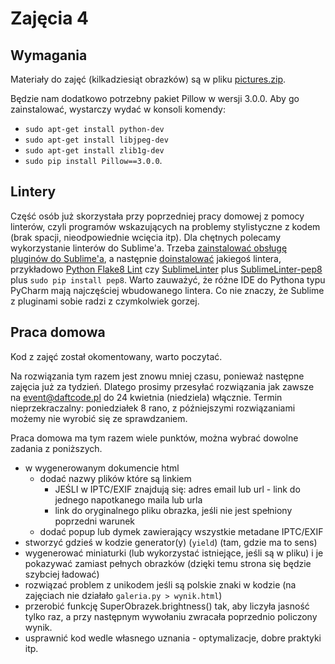 # Zajęcia 4

## Wymagania

Materiały do zajęć (kilkadziesiąt obrazków) są w pliku [pictures.zip](https://github.com/daftcode/zajecia_python_mini_edycja2/raw/master/2016-04-19%20Zajecia%20nr%204/pictures.zip).

Będzie nam dodatkowo potrzebny pakiet Pillow w wersji 3.0.0.
Aby go zainstalować, wystarczy wydać w konsoli komendy:

- `sudo apt-get install python-dev`
- `sudo apt-get install libjpeg-dev`
- `sudo apt-get install zlib1g-dev`
- `sudo pip install Pillow==3.0.0`.


## Lintery

Część osób już skorzystała przy poprzedniej pracy domowej z pomocy linterów,
czyli programów wskazujących na problemy stylistyczne z kodem (brak spacji,
nieodpowiednie wcięcia itp).
Dla chętnych polecamy wykorzystanie linterów do Sublime'a. Trzeba [zainstalować
obsługę pluginów do Sublime'a](https://packagecontrol.io/installation), a
następnie [doinstalować](https://packagecontrol.io/docs/usage) jakiegoś lintera,
przykładowo [Python Flake​8 Lint](https://packagecontrol.io/packages/Python%20Flake8%20Lint)
czy [Sublime​Linter](https://packagecontrol.io/packages/SublimeLinter) plus 
[Sublime​Linter-pep​8](https://packagecontrol.io/packages/SublimeLinter-pep8) plus
`sudo pip install pep8`.
Warto zauważyć, że różne IDE do Pythona typu PyCharm mają najczęściej wbudowanego
lintera. Co nie znaczy, że Sublime z pluginami sobie radzi z czymkolwiek gorzej.


## Praca domowa

Kod z zajęć został okomentowany, warto poczytać.

Na rozwiązania tym razem jest znowu mniej czasu, ponieważ następne zajęcia
już za tydzień. Dlatego prosimy przesyłać rozwiązania jak zawsze na
event@daftcode.pl do 24 kwietnia (niedziela) włącznie. Termin nieprzekraczalny:
poniedziałek 8 rano, z późniejszymi rozwiązaniami możemy nie wyrobić się ze
sprawdzaniem.

Praca domowa ma tym razem wiele punktów, można wybrać dowolne zadania z poniższych.

- w wygenerowanym dokumencie html
    - dodać nazwy plików które są linkiem
        - JEŚLI w IPTC/EXIF znajdują się: adres email lub url - link do jednego
          napotkanego maila lub urla
        - link do oryginalnego pliku obrazka, jeśli nie jest spełniony poprzedni
          warunek
    - dodać popup lub dymek zawierający wszystkie metadane IPTC/EXIF
- stworzyć gdzieś w kodzie generator(y) (`yield`) (tam, gdzie ma to sens)
- wygenerować miniaturki (lub wykorzystać istniejące, jeśli są w pliku) i je
  pokazywać zamiast pełnych obrazków (dzięki temu strona się będzie szybciej
  ładować)
- rozwiązać problem z unikodem jeśli są polskie znaki w kodzie (na zajęciach nie
  działało `galeria.py > wynik.html`)
- przerobić funkcję SuperObrazek.brightness() tak, aby liczyła jasność tylko raz,
  a przy następnym wywołaniu zwracała poprzednio policzony wynik.
- usprawnić kod wedle własnego uznania - optymalizacje, dobre praktyki itp.
